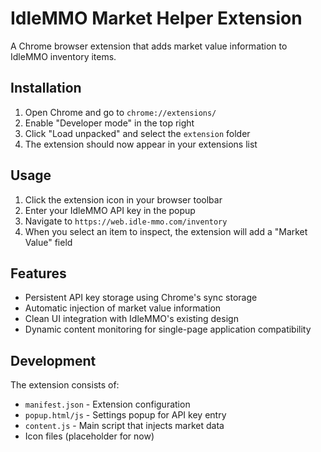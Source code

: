 # IdleMMO Market Helper Extension

A Chrome browser extension that adds market value information to IdleMMO inventory items.

## Installation

1. Open Chrome and go to `chrome://extensions/`
2. Enable "Developer mode" in the top right
3. Click "Load unpacked" and select the `extension` folder
4. The extension should now appear in your extensions list

## Usage

1. Click the extension icon in your browser toolbar
2. Enter your IdleMMO API key in the popup
3. Navigate to `https://web.idle-mmo.com/inventory`
4. When you select an item to inspect, the extension will add a "Market Value" field

## Features

- Persistent API key storage using Chrome's sync storage
- Automatic injection of market value information
- Clean UI integration with IdleMMO's existing design
- Dynamic content monitoring for single-page application compatibility

## Development

The extension consists of:

- `manifest.json` - Extension configuration
- `popup.html/js` - Settings popup for API key entry
- `content.js` - Main script that injects market data
- Icon files (placeholder for now)
